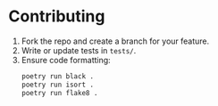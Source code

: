 # Contributing

1. Fork the repo and create a branch for your feature.
2. Write or update tests in `tests/`.
3. Ensure code formatting:
   ```bash
   poetry run black .
   poetry run isort .
   poetry run flake8 .
